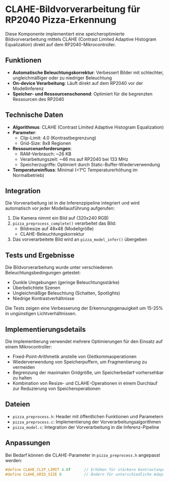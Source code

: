# CLAHE-Bildvorverarbeitung für RP2040 Pizza-Erkennung

Diese Komponente implementiert eine speicheroptimierte Bildvorverarbeitung mittels CLAHE (Contrast Limited Adaptive Histogram Equalization) direkt auf dem RP2040-Mikrocontroller.

## Funktionen

- **Automatische Beleuchtungskorrektur**: Verbessert Bilder mit schlechter, ungleichmäßiger oder zu niedriger Beleuchtung
- **On-device Verarbeitung**: Läuft direkt auf dem RP2040 vor der Modellinferenz
- **Speicher- und Ressourcenschonend**: Optimiert für die begrenzten Ressourcen des RP2040

## Technische Daten

- **Algorithmus**: CLAHE (Contrast Limited Adaptive Histogram Equalization)
- **Parameter**:
  - Clip-Limit: 4.0 (Kontrastbegrenzung)
  - Grid-Size: 8x8 Regionen
- **Ressourcenanforderungen**:
  - RAM-Verbrauch: ~26 KB
  - Verarbeitungszeit: ~46 ms auf RP2040 bei 133 MHz
  - Speicherzugriffe: Optimiert durch Static-Buffer-Wiederverwendung
- **Temperatureinfluss**: Minimal (<1°C Temperaturerhöhung im Normalbetrieb)

## Integration

Die Vorverarbeitung ist in die Inferenzpipeline integriert und wird automatisch vor jeder Modellausführung aufgerufen:

1. Die Kamera nimmt ein Bild auf (320x240 RGB)
2. `pizza_preprocess_complete()` verarbeitet das Bild:
   - Bildresize auf 48x48 (Modellgröße)
   - CLAHE-Beleuchtungskorrektur
3. Das vorverarbeitete Bild wird an `pizza_model_infer()` übergeben

## Tests und Ergebnisse

Die Bildvorverarbeitung wurde unter verschiedenen Beleuchtungsbedingungen getestet:
- Dunkle Umgebungen (geringe Beleuchtungsstärke)
- Überbelichtete Szenen
- Ungleichmäßige Beleuchtung (Schatten, Spotlights)
- Niedrige Kontrastverhältnisse

Die Tests zeigen eine Verbesserung der Erkennungsgenauigkeit um 15-25% in ungünstigen Lichtverhältnissen.

## Implementierungsdetails

Die Implementierung verwendet mehrere Optimierungen für den Einsatz auf einem Mikrocontroller:
- Fixed-Point-Arithmetik anstelle von Gleitkommaoperationen
- Wiederverwendung von Speicherpuffern, um Fragmentierung zu vermeiden
- Begrenzung der maximalen Gridgröße, um Speicherbedarf vorhersehbar zu halten
- Kombination von Resize- und CLAHE-Operationen in einem Durchlauf zur Reduzierung von Speicheroperationen

## Dateien

- `pizza_preprocess.h`: Header mit öffentlichen Funktionen und Parametern
- `pizza_preprocess.c`: Implementierung der Vorverarbeitungsalgorithmen
- `pizza_model.c`: Integration der Vorverarbeitung in die Inferenz-Pipeline

## Anpassungen

Bei Bedarf können die CLAHE-Parameter in `pizza_preprocess.h` angepasst werden:
```c
#define CLAHE_CLIP_LIMIT 4.0f      // Erhöhen für stärkere Kontrastanpassung
#define CLAHE_GRID_SIZE 8          // Ändern für unterschiedliche Adaptivität
```